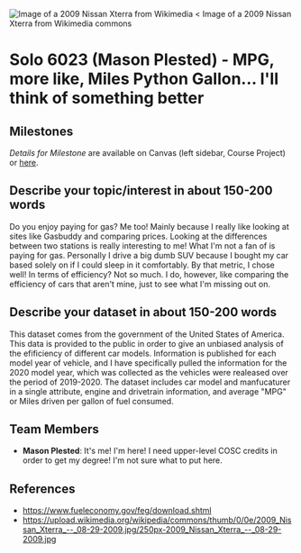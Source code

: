 ![Image of a 2009 Nissan Xterra from Wikimedia](https://upload.wikimedia.org/wikipedia/commons/thumb/0/0e/2009_Nissan_Xterra_--_08-29-2009.jpg/250px-2009_Nissan_Xterra_--_08-29-2009.jpg)
< Image of a 2009 Nissan Xterra from Wikimedia commons
# Solo 6023 (Mason Plested) - MPG, more like, Miles Python Gallon... I'll think of something better

## Milestones

*Details for Milestone* are available on Canvas (left sidebar, Course Project) or [here](https://firas.moosvi.com/courses/data301/project/milestone01.html).

## Describe your topic/interest in about 150-200 words

Do you enjoy paying for gas? Me too! Mainly because I really like looking at sites like Gasbuddy and comparing prices. Looking at the differences between two stations is really interesting to me! What I'm not a fan of is paying for gas. Personally I drive a big dumb SUV because I bought my car based solely on if I could sleep in it comfortably. By that metric, I chose well! In terms of efficiency? Not so much. I do, however, like comparing the efficiency of cars that aren't mine, just to see what I'm missing out on. 

## Describe your dataset in about 150-200 words

This dataset comes from the government of the United States of America. This data is provided to the public in order to give an unbiased analysis of the efificiency of different car models. Information is published for each model year of vehicle, and I have specifically pulled the information for the 2020 model year, which was collected as the vehicles were realeased over the period of 2019-2020. The dataset includes car model and manfucaturer in a single attribute, engine and drivetrain information, and average "MPG" or Miles driven per gallon of fuel consumed. 

## Team Members

- **Mason Plested**: It's me! I'm here! I need upper-level COSC credits in order to get my degree! I'm not sure what to put here.

## References
- https://www.fueleconomy.gov/feg/download.shtml
- https://upload.wikimedia.org/wikipedia/commons/thumb/0/0e/2009_Nissan_Xterra_--_08-29-2009.jpg/250px-2009_Nissan_Xterra_--_08-29-2009.jpg

